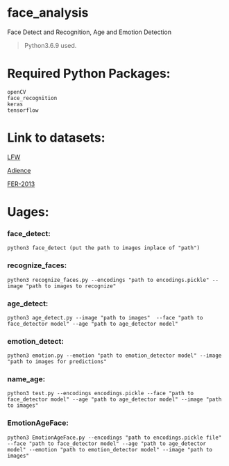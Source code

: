 # face_analysis
Face Detect and Recognition, Age and Emotion Detection

>Python3.6.9 used.

# Required Python Packages:
```
openCV
face_recognition
keras
tensorflow
```

# Link to datasets:

[LFW](http://vis-www.cs.umass.edu/lfw/)

[Adience](https://talhassner.github.io/home/projects/Adience/Adience-data.html#agegender)

[FER-2013](https://www.kaggle.com/c/challenges-in-representation-learning-facial-expression-recognition-challenge/data)

# Uages:
### face_detect: 
```
python3 face_detect (put the path to images inplace of "path")
```
### recognize_faces: 
```
python3 recognize_faces.py --encodings "path to encodings.pickle" --image "path to images to recognize"
```
### age_detect: 
```
python3 age_detect.py --image "path to images"  --face "path to face_detector model" --age "path to age_detector model"
```
### emotion_detect:
```
python3 emotion.py --emotion "path to emotion_detector model" --image "path to images for predictions"
```
### name_age:
```
python3 test.py --encodings encodings.pickle --face "path to face_detector model" --age "path to age_detector model" --image "path to images"
```
### EmotionAgeFace: 
```
python3 EmotionAgeFace.py --encodings "path to encodings.pickle file" --face "path to face_detector model" --age "path to age_detector model" --emotion "path to emotion_detector model" --image "path to images"
```
